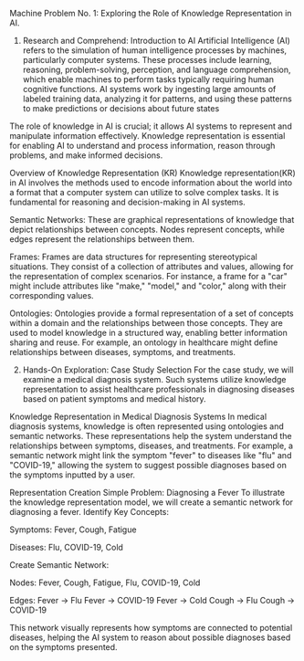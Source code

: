 Machine Problem No. 1: Exploring the Role of Knowledge Representation in AI.
1. Research and Comprehend:
Introduction to AI
Artificial Intelligence (AI) refers to the simulation of human intelligence processes by machines, particularly computer systems. These processes include learning, reasoning, problem-solving, perception, and language comprehension, which enable machines to perform tasks typically requiring human cognitive functions. AI systems work by ingesting large amounts of labeled training data, analyzing it for patterns, and using these patterns to make predictions or decisions about future states

The role of knowledge in AI is crucial; it allows AI systems to represent and manipulate information effectively. Knowledge representation is essential for enabling AI to understand and process information, reason through problems, and make informed decisions.

Overview of Knowledge Representation (KR)
Knowledge representation(KR) in AI involves the methods used to encode information about the world into a format that a computer system can utilize to solve complex tasks. It is fundamental for reasoning and decision-making in AI systems.

Semantic Networks: These are graphical representations of knowledge that depict relationships between concepts. Nodes represent concepts, while edges represent the relationships between them.

Frames: Frames are data structures for representing stereotypical situations. They consist of a collection of attributes and values, allowing for the representation of complex scenarios. For instance, a frame for a "car" might include attributes like "make," "model," and "color," along with their corresponding values.

Ontologies: Ontologies provide a formal representation of a set of concepts within a domain and the relationships between those concepts. They are used to model knowledge in a structured way, enabling better information sharing and reuse. For example, an ontology in healthcare might define relationships between diseases, symptoms, and treatments.

2. Hands-On Exploration:
Case Study Selection
For the case study, we will examine a medical diagnosis system. Such systems utilize knowledge representation to assist healthcare professionals in diagnosing diseases based on patient symptoms and medical history.

Knowledge Representation in Medical Diagnosis Systems
In medical diagnosis systems, knowledge is often represented using ontologies and semantic networks. These representations help the system understand the relationships between symptoms, diseases, and treatments. For example, a semantic network might link the symptom "fever" to diseases like "flu" and "COVID-19," allowing the system to suggest possible diagnoses based on the symptoms inputted by a user.

Representation Creation
Simple Problem: Diagnosing a Fever
To illustrate the knowledge representation model, we will create a semantic network for diagnosing a fever. Identify Key Concepts:

Symptoms: Fever, Cough, Fatigue

Diseases: Flu, COVID-19, Cold

Create Semantic Network:

Nodes: Fever, Cough, Fatigue, Flu, COVID-19, Cold

Edges: Fever → Flu Fever → COVID-19 Fever → Cold Cough → Flu Cough → COVID-19

This network visually represents how symptoms are connected to potential diseases, helping the AI system to reason about possible diagnoses based on the symptoms presented.
